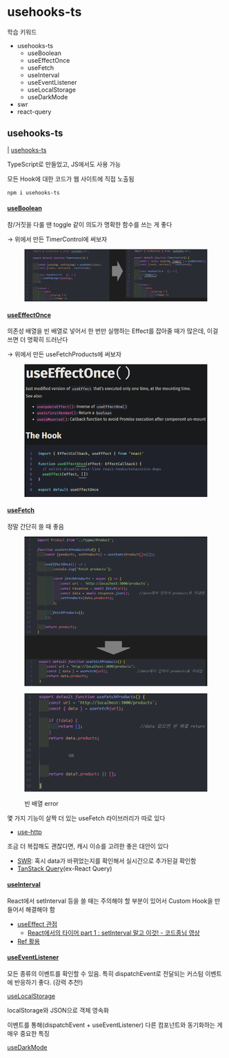 # usehooks-ts

학습 키워드

* usehooks-ts
  * useBoolean
  * useEffectOnce
  * useFetch
  * useInterval
  * useEventListener
  * useLocalStorage
  * useDarkMode
* swr
* react-query

## usehooks-ts

\| [usehooks-ts](https://usehooks-ts.com/)

TypeScript로 만들었고, JS에서도 사용 가능



모든 Hook에 대한 코드가 웹 사이트에 직접 노출됨

```bash
npm i usehooks-ts
```

#### [useBoolean](https://usehooks-ts.com/react-hook/use-boolean)

참/거짓을 다룰 땐 toggle 같이 의도가 명확한 함수를 쓰는 게 좋다

→ 위에서 만든 TimerControl에 써보자

<figure><img src="../.gitbook/assets/image (4).png" alt=""><figcaption></figcaption></figure>

#### [useEffectOnce](https://usehooks-ts.com/react-hook/use-effect-once)

의존성 배열을 빈 배열로 넣어서 한 번만 실행하는 Effect를 잡아줄 때가 많은데, 이걸 쓰면 더 명확히 드러난다

→ 위에서 만든 useFetchProducts에 써보자

<figure><img src="../.gitbook/assets/image (3).png" alt=""><figcaption></figcaption></figure>

#### [useFetch](https://usehooks-ts.com/react-hook/use-fetch)

정말 간단히 쓸 때 좋음

<figure><img src="../.gitbook/assets/image (1).png" alt=""><figcaption></figcaption></figure>

<figure><img src="../.gitbook/assets/image (6).png" alt=""><figcaption><p>빈 배열 error</p></figcaption></figure>

몇 가지 기능이 살짝 더 있는 useFetch 라이브러리가 따로 있다

* [use-http](https://use-http.com/#/)

조금 더 복잡해도 괜찮다면, 캐시 이슈를 고려한 좋은 대안이 있다

* [SWR](https://swr.vercel.app/ko): 혹시 data가 바뀌었는지를 확인해서 실시간으로 추가된걸 확인함
* [TanStack Query](https://tanstack.com/query/latest)(ex-React Query) &#x20;

#### [useInterval](https://usehooks-ts.com/react-hook/use-interval)

React에서 setInterval 등을 쓸 때는 주의해야 할 부분이 있어서 Custom Hook을 만들어서 해결해야 함

* [useEffect 관점](https://overreacted.io/ko/a-complete-guide-to-useeffect/)
  * [React에서의 타이머 part 1 : setInterval 말고 이것! - 코드종님 영상](https://www.youtube.com/watch?v=2tUdyY5uBSw\&feature=youtu.be)
* [Ref 활용](https://overreacted.io/making-setinterval-declarative-with-react-hooks/)

#### [useEventListener](https://usehooks-ts.com/react-hook/use-event-listener)

모든 종류의 이벤트를 확인할 수 있음. 특히 dispatchEvent로 전달되는 커스텀 이벤트에 반응하기 좋다. (강력 추천!)

[useLocalStorage](https://usehooks-ts.com/react-hook/use-local-storage)

localStorage와 JSON으로 객체 영속화

이벤트를 통해(dispatchEvent + useEventListener) 다른 컴포넌트와 동기화하는 게 매우 중요한 특징

[useDarkMode](https://usehooks-ts.com/react-hook/use-dark-mode)
